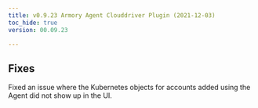 ```yaml
---
title: v0.9.23 Armory Agent Clouddriver Plugin (2021-12-03)
toc_hide: true
version: 00.09.23

---
```


## Fixes

Fixed an issue where the Kubernetes objects for accounts added using the Agent did not show up in the UI.